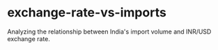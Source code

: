 # exchange-rate-vs-imports
Analyzing the relationship between India's import volume and INR/USD exchange rate.

